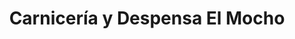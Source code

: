 ---
title: "Carnicería y Despensa El Mocho"
url: /los-molles/carniceria-y-despensa-el-mocho/
shop: carnicero
---